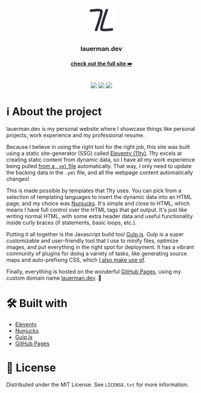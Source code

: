 <div align="center">
    <picture>
        <source media="(prefers-color-scheme: light)" srcset="src/img/logo-bg.svg" width="80" height="80">
        <source media="(prefers-color-scheme: dark)" srcset="src/img/logo.svg" width="80" height="80">
        <img src="src/img/logo-bg.svg" alt="logo" width="80" height="80">
    </picture>
    <h3>lauerman.dev</h3>
    <h4><a href="https://lauerman.dev/">check out the full site ➡️</a></h4>
    <br/>
    <img src="https://img.shields.io/github/last-commit/tommylau-exe/lauerman.dev?style=for-the-badge"/>
    <img src="https://img.shields.io/github/issues-raw/tommylau-exe/lauerman.dev?style=for-the-badge"/>
    <img src="https://img.shields.io/github/license/tommylau-exe/lauerman.dev?style=for-the-badge"/>
    <br/>
</div>

# ℹ️ About the project

lauerman.dev is my personal website where I showcase things like personal projects, work
experience and my professional resume.

Because I believe in using the right tool for the right job, this site was built using a static
site-generator (SSG) called [Eleventy (11ty)][1]. 11ty excels at creating static content from
dynamic data, so I have all my work experience being pulled [from a `.yml` file][2] automatically.
That way, I only need to update the backing data in the `.yml` file, and all the webpage content
automatically changes!

This is made possible by templates that 11ty uses. You can pick from a selection of templating
languages to insert the dynamic data into an HTML page, and my choice was [Nunjucks][3]. It's
simple and close to HTML, which means I have full control over the HTML tags that get output.
It's just like writing normal HTML, with some extra header data and useful functionality inside
curly braces (if statements, basic loops, etc.).

Putting it all together is the Javascript build tool [Gulp.js][4]. Gulp is a super customizable and
user-friendly tool that I use to minify files, optimize images, and put everything in the right
spot for deployment. It has a vibrant community of plugins for doing a variety of tasks, like
generating source maps and auto-prefixing CSS, which [I also make use of][5].

Finally, everything is hosted on the wonderful [GitHub Pages][6], using my custom domain name
[lauerman.dev](https://lauerman.dev). 🚀

# 🛠️ Built with

- [Eleventy][1]
- [Nunjucks][3]
- [Gulp.js][4]
- [GitHub Pages][5]

# 📃 License

Distributed under the MIT License. See `LICENSE.txt` for more information.

[1]: https://www.11ty.dev/
[2]: https://github.com/tommylau-exe/lauerman.dev/blob/main/src/_data/experience.yaml
[3]: https://mozilla.github.io/nunjucks/
[4]: https://gulpjs.com/
[5]: https://github.com/tommylau-exe/lauerman.dev/blob/main/gulpfile.js
[6]: https://pages.github.com